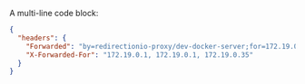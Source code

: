 A multi-line code block:

```json
{
  "headers": {
    "Forwarded": "by=redirectionio-proxy/dev-docker-server;for=172.19.0.1;proto=http",
    "X-Forwarded-For": "172.19.0.1, 172.19.0.1, 172.19.0.35"
  }
}
```
